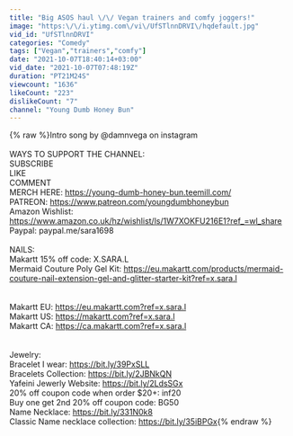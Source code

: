 ```yaml
---
title: "Big ASOS haul \/\/ Vegan trainers and comfy joggers!"
image: "https:\/\/i.ytimg.com\/vi\/UfSTlnnDRVI\/hqdefault.jpg"
vid_id: "UfSTlnnDRVI"
categories: "Comedy"
tags: ["Vegan","trainers","comfy"]
date: "2021-10-07T18:40:14+03:00"
vid_date: "2021-10-07T07:48:19Z"
duration: "PT21M24S"
viewcount: "1636"
likeCount: "223"
dislikeCount: "7"
channel: "Young Dumb Honey Bun"
---
```

{% raw %}Intro song by @damnvega on instagram<br /><br />WAYS TO SUPPORT THE CHANNEL:<br />SUBSCRIBE<br />LIKE<br />COMMENT<br />MERCH HERE: <a rel="nofollow" target="blank" href="https://young-dumb-honey-bun.teemill.com/">https://young-dumb-honey-bun.teemill.com/</a> <br />PATREON: <a rel="nofollow" target="blank" href="https://www.patreon.com/youngdumbhoneybun">https://www.patreon.com/youngdumbhoneybun</a><br />Amazon Wishlist: <a rel="nofollow" target="blank" href="https://www.amazon.co.uk/hz/wishlist/ls/1W7XOKFU216E1?ref_=wl_share">https://www.amazon.co.uk/hz/wishlist/ls/1W7XOKFU216E1?ref_=wl_share</a><br />Paypal: paypal.me/sara1698<br /><br />NAILS:<br />Makartt 15% off code: X.SARA.L  <br />Mermaid Couture Poly Gel Kit: <a rel="nofollow" target="blank" href="https://eu.makartt.com/products/mermaid-couture-nail-extension-gel-and-glitter-starter-kit?ref=x.sara.l">https://eu.makartt.com/products/mermaid-couture-nail-extension-gel-and-glitter-starter-kit?ref=x.sara.l</a> <br /><br /><br />Makartt EU: <a rel="nofollow" target="blank" href="https://eu.makartt.com?ref=x.sara.l">https://eu.makartt.com?ref=x.sara.l</a> <br />Makartt US: <a rel="nofollow" target="blank" href="https://makartt.com?ref=x.sara.l">https://makartt.com?ref=x.sara.l</a> <br />Makartt CA: <a rel="nofollow" target="blank" href="https://ca.makartt.com?ref=x.sara.l">https://ca.makartt.com?ref=x.sara.l</a><br /><br /><br />Jewelry:<br />Bracelet I wear: <a rel="nofollow" target="blank" href="https://bit.ly/39PxSLL">https://bit.ly/39PxSLL</a><br />Bracelets Collection: <a rel="nofollow" target="blank" href="https://bit.ly/2JBNkQN">https://bit.ly/2JBNkQN</a><br />Yafeini Jewerly Website: <a rel="nofollow" target="blank" href="https://bit.ly/2LdsSGx">https://bit.ly/2LdsSGx</a><br />20% off coupon code when order $20+: inf20<br />Buy one get 2nd 20% off coupon code: BG50<br />Name Necklace: <a rel="nofollow" target="blank" href="https://bit.ly/331N0k8">https://bit.ly/331N0k8</a> <br />Classic Name necklace collection: <a rel="nofollow" target="blank" href="https://bit.ly/35iBPGx">https://bit.ly/35iBPGx</a>{% endraw %}
